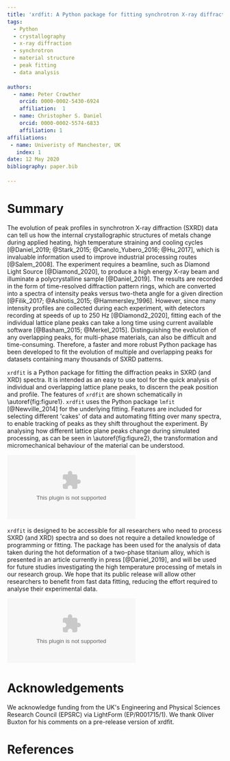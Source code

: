 ```yaml
---
title: 'xrdfit: A Python package for fitting synchrotron X-ray diffraction spectra'
tags:
  - Python
  - crystallography
  - x-ray diffraction
  - synchrotron
  - material structure
  - peak fitting
  - data analysis

authors:
  - name: Peter Crowther
    orcid: 0000-0002-5430-6924
    affiliation:  1
  - name: Christopher S. Daniel
    orcid: 0000-0002-5574-6833
    affiliation: 1
affiliations:
 - name: Univeristy of Manchester, UK
   index: 1
date: 12 May 2020
bibliography: paper.bib

---
```


# Summary

The evolution of peak profiles in synchrotron X-ray diffraction (SXRD) data can tell us how the internal crystallographic structures of metals change during applied heating, high temperature straining and cooling cycles [@Daniel_2019; @Stark_2015; @Canelo_Yubero_2016; @Hu_2017], which is invaluable information used to improve industrial processing routes [@Salem_2008]. The experiment requires a beamline, such as Diamond Light Source [@Diamond_2020], to produce a high energy X-ray beam and illuminate a polycrystalline sample [@Daniel_2019]. The results are recorded in the form of time-resolved diffraction pattern rings, which are converted into a spectra of intensity peaks versus two-theta angle for a given direction [@Filik_2017; @Ashiotis_2015; @Hammersley_1996]. However, since many intensity profiles are collected during each experiment, with detectors recording at speeds of up to 250 Hz [@Diamond2_2020], fitting each of the individual lattice plane peaks can take a long time using current available software [@Basham_2015; @Merkel_2015]. Distinguishing the evolution of any overlapping peaks, for multi-phase materials, can also be difficult and time-consuming. Therefore, a faster and more robust Python package has been developed to fit the evolution of multiple and overlapping peaks for datasets containing many thousands of SXRD patterns.

``xrdfit`` is a Python package for fitting the diffraction peaks in SXRD (and XRD) spectra. It is intended as an easy to use tool for the quick analysis of individual and overlapping lattice plane peaks, to discern the peak position and profile. The features of  ``xrdfit`` are shown schematically in \autoref{fig:figure1}. ``xrdfit`` uses the Python package ``lmfit`` [@Newville_2014] for the underlying fitting. Features are included for selecting different 'cakes' of data and automating fitting over many spectra, to enable tracking of peaks as they shift throughout the experiment. By analysing how different lattice plane peaks change during simulated processing, as can be seen in \autoref{fig:figure2}, the transformation and micromechanical behaviour of the material can be understood.

![A schematic representing the features of xrdfit and the analysis of a synchrotron X-ray diffraction (SXRD) pattern, showing: (a) a polar plot of the caked intensity data; (b) an option for selecting different cakes and merging caked datasets; (c) adjustable peak bounds (grey) and adjustable maxima and maxima bounds (red and green) for constraining the peak fit; (d) an example fit of multiple and overlapping peaks.\label{fig:figure1}](figure1.eps)

``xrdfit`` is designed to be accessible for all researchers who need to process SXRD (and XRD) spectra and so does not require a detailed knowledge of programming or fitting. The package has been used for the analysis of data taken during the hot deformation of a two-phase titanium alloy, which is presented in an article currently in press [@Daniel_2019], and will be used for future studies investigating the high temperature processing of metals in our research group. We hope that its public release will allow other researchers to benefit from fast data fitting, reducing the effort required to analyse their experimental data.

![An example analysis of a two-phase titanium (Ti-6Al-4V) alloy during high temperature and high strain rate deformation, showing characteristic shifts of the $\alpha$ (0002) peak centre. The shifts of the peak can be used to calculate elastic lattice straining in the hexagonal close-packed (hcp) lattice, as well as measure the thermal contraction on cooling.\label{fig:figure2}](figure2.eps)

# Acknowledgements

We acknowledge funding from the UK's Engineering and Physical Sciences Research Council (EPSRC) via LightForm (EP/R001715/1). We thank Oliver Buxton for his comments on a pre-release version of xrdfit.

# References